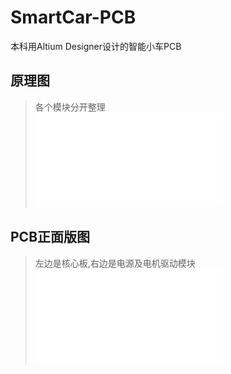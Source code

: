 # SmartCar-PCB
本科用Altium Designer设计的智能小车PCB
## 原理图
> 各个模块分开整理  
![原理图](./PDF/夏友sch.PDF)  
## PCB正面版图
> 左边是核心板,右边是电源及电机驱动模块  
![PCB正面版图](./PDF/夏友pcb版图-正面.PDF)  
